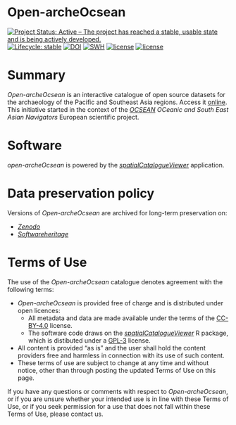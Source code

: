 # Open-archeOcsean

[![Project Status: Active – The project has reached a stable, usable state and is being actively developed.](https://www.repostatus.org/badges/latest/active.svg)](https://www.repostatus.org/#active)
[![Lifecycle: stable](https://img.shields.io/badge/lifecycle-stable-blue.svg)](https://lifecycle.r-lib.org/articles/stages.html#stable)
[![DOI](https://zenodo.org/badge/DOI/10.5281/zenodo.16812838.svg)](https://doi.org/10.5281/zenodo.16812838)
[![SWH](https://archive.softwareheritage.org/badge/origin/https://github.com/sebastien-plutniak/open-archeocsean/)](https://archive.softwareheritage.org/browse/origin/?origin_url=https://github.com/sebastien-plutniak/open-archeocsean)
[![license](https://img.shields.io/badge/License-GPL%20v3-blue.svg)](https://www.r-project.org/Licenses/GPL-3)
[![license](https://licensebuttons.net/l/by/4.0/80x15.png)](https://creativecommons.org/licenses/by/4.0/)


# Summary

*Open-archeOcsean* is an interactive catalogue of open source datasets for the archaeology of the Pacific and Southeast Asia regions. Access it [online](https://analytics.huma-num.fr/Sebastien.Plutniak/open-archeocsean).
This initiative started in the context of the [*OCSEAN*](https://cordis.europa.eu/project/id/873207) *OCeanic and South East Asian Navigators* European scientific project.

# Software

*open-archeOcsean* is powered by the [*spatialCatalogueViewer*](https://github.com/sebastien-plutniak/spatialCatalogueViewer/) application.


# Data preservation policy

Versions of *Open-archeOcsean* are archived for long-term preservation on:

* [*Zenodo*](https://doi.org/10.5281/zenodo.16812838)
* [*Softwareheritage*](https://archive.softwareheritage.org/browse/origin/?origin_url=https://github.com/sebastien-plutniak/open-archeocsean)



# Terms of Use

The use of the *Open-archeOcsean* catalogue denotes agreement with the following terms:

* *Open-archeOcsean* is provided free of charge and is distributed under open licences:
    * All metadata and data are made available under the terms of the [CC-BY-4.0](https://creativecommons.org/licenses/by/4.0) license.</li>
    * The software code draws on the [*spatialCatalogueViewer*](https://CRAN.R-project.org/package=spatialCatalogueViewer) R package, which is distibuted under a [GPL-3](https://www.r-project.org/Licenses/GPL-3) license.
* All content is provided “as is” and the user shall hold the content providers free and harmless in connection with its use of such content.
* These terms of use are subject to change at any time and without notice, other than through posting the updated Terms of Use on this page.

If you have any questions or comments with respect to *Open-archeOcsean*, or if you are unsure whether your intended use is in line with these Terms of Use, or if you seek permission for a use that does not fall within these Terms of Use, please contact us.
